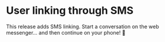 # User linking through SMS
This release adds SMS linking. Start a conversation on the web messenger... and then continue on your phone! :tada: 